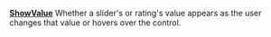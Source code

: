 [**ShowValue**](properties-data.md) Whether a slider's or rating's value appears as the user changes that value or hovers over the control.
